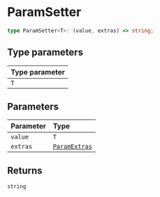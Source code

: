 # ParamSetter

```ts
type ParamSetter<T>: (value, extras) => string;
```

## Type parameters

| Type parameter |
| :------ |
| `T` |

## Parameters

| Parameter | Type |
| :------ | :------ |
| `value` | `T` |
| `extras` | [`ParamExtras`](ParamExtras) |

## Returns

`string`
